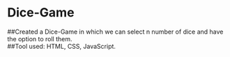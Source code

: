 # Dice-Game


##Created a Dice-Game in which we can select n number of dice and have the option to roll them.
<br>
##Tool used: HTML, CSS, JavaScript.





 





